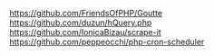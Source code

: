 https://github.com/FriendsOfPHP/Goutte
https://github.com/duzun/hQuery.php
https://github.com/IonicaBizau/scrape-it
https://github.com/peppeocchi/php-cron-scheduler